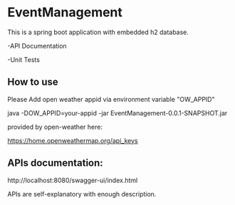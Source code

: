# EventManagement

This is a spring boot application with embedded h2 database.

-API Documentation

-Unit Tests


## How to use
Please Add open weather appid via environment variable "OW_APPID"

java -DOW_APPID=your-appid -jar EventManagement-0.0.1-SNAPSHOT.jar

provided by open-weather here:

https://home.openweathermap.org/api_keys


## APIs documentation:

http://localhost:8080/swagger-ui/index.html

APIs are self-explanatory with enough description.
